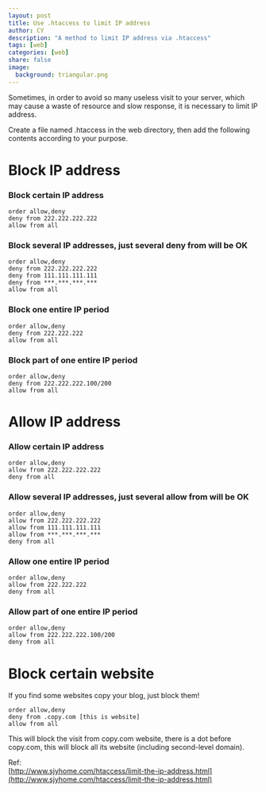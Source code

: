```yaml
---
layout: post
title: Use .htaccess to limit IP address 
author: CY
description: "A method to limit IP address via .htaccess"
tags: [web]
categories: [web]
share: false
image:
  background: triangular.png
---
```


Sometimes, in order to avoid so many useless visit to your server, which may cause a waste of resource and slow response, it is necessary to limit IP address.

Create a file named .htaccess in the web directory, then add the following contents according to your purpose.

# Block IP address  

### Block certain IP address

```
order allow,deny
deny from 222.222.222.222
allow from all
```

### Block several IP addresses, just several deny from will be OK

```
order allow,deny
deny from 222.222.222.222
deny from 111.111.111.111
deny from ***.***.***.***
allow from all
```

### Block one entire IP period 

```
order allow,deny
deny from 222.222.222
allow from all
```

### Block part of one entire IP period

```
order allow,deny
deny from 222.222.222.100/200
allow from all
```

# Allow IP address 

### Allow certain IP address

```
order allow,deny
allow from 222.222.222.222
deny from all
```

### Allow several IP addresses, just several allow from will be OK

```
order allow,deny
allow from 222.222.222.222
allow from 111.111.111.111
allow from ***.***.***.***
deny from all
```

### Allow one entire IP period 

```
order allow,deny
allow from 222.222.222
deny from all
```

### Allow part of one entire IP period

```
order allow,deny
allow from 222.222.222.100/200
deny from all
```

# Block certain website

If you find some websites copy your blog, just block them!

```
order allow,deny
deny from .copy.com [this is website]
allow from all
```

This will block the visit from copy.com website, there is a dot before copy.com, this will block all its website (including second-level domain).

Ref:        
[http://www.sjyhome.com/htaccess/limit-the-ip-address.html](http://www.sjyhome.com/htaccess/limit-the-ip-address.html) 